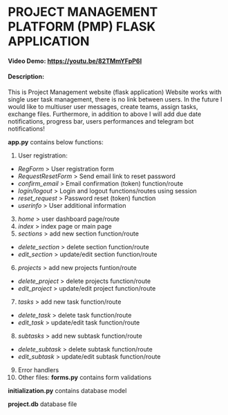 # PROJECT MANAGEMENT PLATFORM (PMP) FLASK APPLICATION
#### Video Demo:  <https://youtu.be/82TMmYFpP6I>
#### Description:
This is Project Management website (flask application)
Website works with single user task management, there is no link between users. In the future I would like to multiuser user messages, create teams, assign tasks, exchange files. Furthermore, in addition to above I will add due date notifications, progress bar, users performances and telegram bot notifications!

**app.py** contains below functions:
1. User registration:
  - *RegForm* > User registration form
  - *RequestResetForm* > Send email link to reset password
  - *confirm_email* > Email confirmation (token) function/route 
  - *login/logout* > Login and logout functions/routes using session
  - *reset_request* > Password reset (token) function
  - *userinfo* > User additional information
3. *home* > user dashboard page/route
4. *index* > index page or main page
5. *sections* > add new section function/route
  - *delete_section* > delete section function/route
  - *edit_section* > update/edit section function/route
6. *projects* > add new projects funtion/route
  - *delete_project* > delete projects function/route
  - *edit_project* > update/edit project function/route
7. *tasks* > add new task function/route
  - *delete_task* > delete task function/route
  - *edit_task* > update/edit task function/route
8. *subtasks* > add new subtask function/route
  - *delete_subtask* > delete subtask function/route
  - *edit_subtask* > update/edit subtask function/route
9. Error handlers
10. Other files:
**forms.py** contains form validations

**initialization.py** contains database model

**project.db** database file

